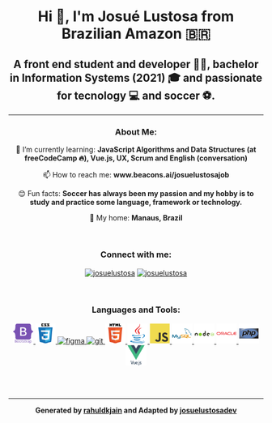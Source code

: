 <h1 align="center">Hi 👋, I'm Josué Lustosa from Brazilian Amazon 🇧🇷</h1>
<h2 align="center">A front end student and developer 👨‍💻, bachelor in Information Systems (2021) 🎓 and passionate for tecnology 💻 and soccer ⚽.</h2>
<hr>
<h3 align="center">About Me:</h3>
<p align="center">🌱 I’m currently learning: <strong>JavaScript Algorithms and Data Structures (at freeCodeCamp 🔥), Vue.js, UX, Scrum and English (conversation)</strong></p>
<p align="center">📫 How to reach me: <strong>www.beacons.ai/josuelustosajob</strong></p>
<p align="center">😊 Fun facts: <strong>Soccer has always been my passion and my hobby is to study and practice some language, framework or technology.</strong></p>
<p align="center"> 🏡 My home: <strong>Manaus, Brazil</strong></p>
<br>
<h3 align="center">Connect with me:</h3>
<p align="center">
	<a href="https://linkedin.com/in/josuelustosa" target="blank"><img align="center" src="https://raw.githubusercontent.com/rahuldkjain/github-profile-readme-generator/master/src/images/icons/Social/linked-in-alt.svg" alt="josuelustosa" height="30" width="40" /></a>
	<a href="https://www.behance.net/josuelustosa" target="blank"><img align="center" src="https://raw.githubusercontent.com/rahuldkjain/github-profile-readme-generator/master/src/images/icons/Social/behance.svg" alt="josuelustosa" height="30" width="40" /></a>
</p>
<br>
<h3 align="center">Languages and Tools:</h3>
<p align="center"> <a href="https://getbootstrap.com" target="_blank" rel="noreferrer"> <img src="https://raw.githubusercontent.com/devicons/devicon/master/icons/bootstrap/bootstrap-plain-wordmark.svg" alt="bootstrap" width="40" height="40"/> </a> <a href="https://www.w3schools.com/css/" target="_blank" rel="noreferrer"> <img src="https://raw.githubusercontent.com/devicons/devicon/master/icons/css3/css3-original-wordmark.svg" alt="css3" width="40" height="40"/> </a> <a href="https://www.figma.com/" target="_blank" rel="noreferrer"> <img src="https://www.vectorlogo.zone/logos/figma/figma-icon.svg" alt="figma" width="40" height="40"/> </a> <a href="https://git-scm.com/" target="_blank" rel="noreferrer"> <img src="https://www.vectorlogo.zone/logos/git-scm/git-scm-icon.svg" alt="git" width="40" height="40"/> </a> <a href="https://www.w3.org/html/" target="_blank" rel="noreferrer"> <img src="https://raw.githubusercontent.com/devicons/devicon/master/icons/html5/html5-original-wordmark.svg" alt="html5" width="40" height="40"/> </a> <a href="https://www.java.com" target="_blank" rel="noreferrer"> <img src="https://raw.githubusercontent.com/devicons/devicon/master/icons/java/java-original.svg" alt="java" width="40" height="40"/> </a> <a href="https://developer.mozilla.org/en-US/docs/Web/JavaScript" target="_blank" rel="noreferrer"> <img src="https://raw.githubusercontent.com/devicons/devicon/master/icons/javascript/javascript-original.svg" alt="javascript" width="40" height="40"/> </a> <a href="https://www.mysql.com/" target="_blank" rel="noreferrer"> <img src="https://raw.githubusercontent.com/devicons/devicon/master/icons/mysql/mysql-original-wordmark.svg" alt="mysql" width="40" height="40"/> </a> <a href="https://nodejs.org" target="_blank" rel="noreferrer"> <img src="https://raw.githubusercontent.com/devicons/devicon/master/icons/nodejs/nodejs-original-wordmark.svg" alt="nodejs" width="40" height="40"/> </a> <a href="https://www.oracle.com/" target="_blank" rel="noreferrer"> <img src="https://raw.githubusercontent.com/devicons/devicon/master/icons/oracle/oracle-original.svg" alt="oracle" width="40" height="40"/> </a> <a href="https://www.php.net" target="_blank" rel="noreferrer"> <img src="https://raw.githubusercontent.com/devicons/devicon/master/icons/php/php-original.svg" alt="php" width="40" height="40"/> </a> <a href="https://vuejs.org/" target="_blank" rel="noreferrer"> <img src="https://raw.githubusercontent.com/devicons/devicon/master/icons/vuejs/vuejs-original-wordmark.svg" alt="vuejs" width="40" height="40"/> </a></p>
<br>
<!-- <p align="center"><img align="center" src="https://github-readme-stats.vercel.app/api/top-langs?username=josuelustosadev&show_icons=true&locale=en&layout=compact" alt="josuelustosadev" />
</p> -->
<br>
<hr>
<p align="center">
    <strong>Generated by <a href="https://github.com/rahuldkjain/github-profile-readme-generator" target="blank">rahuldkjain</a> and Adapted by <a href="https://github.com/rahuldkjain/github-profile-readme-generator" target="blank"> josuelustosadev</a></strong>
</p>
